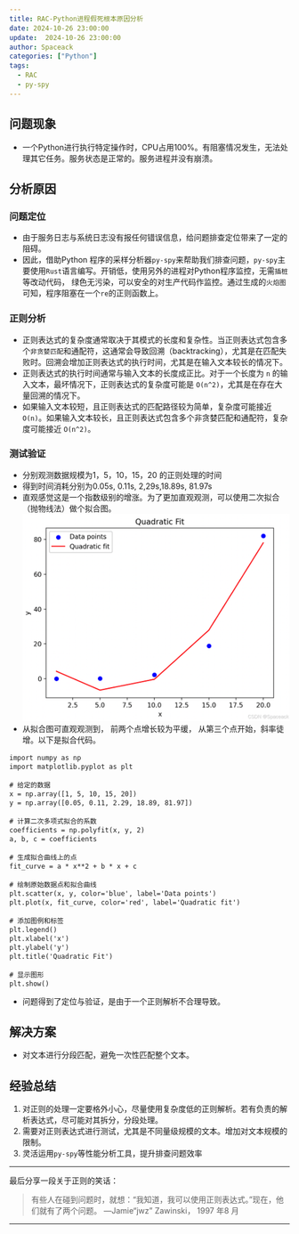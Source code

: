 ```yaml
---
title: RAC-Python进程假死根本原因分析
date: 2024-10-26 23:00:00
update:  2024-10-26 23:00:00
author: Spaceack
categories: ["Python"]
tags: 
  - RAC
  - py-spy
---
```

## 问题现象
- 一个Python进行执行特定操作时，CPU占用100%。有阻塞情况发生，无法处理其它任务。服务状态是正常的。服务进程并没有崩溃。
## 分析原因
### 问题定位
- 由于服务日志与系统日志没有报任何错误信息，给问题排查定位带来了一定的阻碍。
- 因此，借助Python 程序的采样分析器`py-spy`来帮助我们排查问题，`py-spy`主要使用`Rust`语言编写。开销低，使用另外的进程对Python程序监控，无需`插桩`等改动代码， 绿色无污染，可以安全的对生产代码作监控。通过生成的`火焰图`可知，程序阻塞在一个`re`的正则函数上。
### 正则分析
- 正则表达式的复杂度通常取决于其模式的长度和复杂性。当正则表达式包含多个`非贪婪匹配`和通配符，这通常会导致回溯（backtracking），尤其是在匹配失败时。回溯会增加正则表达式的执行时间，尤其是在输入文本较长的情况下。
- 正则表达式的执行时间通常与输入文本的长度成正比。对于一个长度为 `n` 的输入文本，最坏情况下，正则表达式的复杂度可能是 `O(n^2)`，尤其是在存在大量回溯的情况下。
- 如果输入文本较短，且正则表达式的匹配路径较为简单，复杂度可能接近 `O(n)`。如果输入文本较长，且正则表达式包含多个非贪婪匹配和通配符，复杂度可能接近 `O(n^2)`。
### 测试验证
- 分别观测数据规模为1，5，10，15，20 的正则处理的时间
-  得到时间消耗分别为0.05s, 0.11s,  2,29s,18.89s,  81.97s
-  直观感觉这是一个指数级别的增涨。为了更加直观观测，可以使用二次拟合（抛物线法）做个拟合图。
![Quadratic](Quadratic.png)
- 从拟合图可直观观测到， 前两个点增长较为平缓， 从第三个点开始，斜率徒增。以下是拟合代码。
```python3
import numpy as np
import matplotlib.pyplot as plt

# 给定的数据
x = np.array([1, 5, 10, 15, 20])
y = np.array([0.05, 0.11, 2.29, 18.89, 81.97])

# 计算二次多项式拟合的系数
coefficients = np.polyfit(x, y, 2)
a, b, c = coefficients

# 生成拟合曲线上的点
fit_curve = a * x**2 + b * x + c

# 绘制原始数据点和拟合曲线
plt.scatter(x, y, color='blue', label='Data points')
plt.plot(x, fit_curve, color='red', label='Quadratic fit')

# 添加图例和标签
plt.legend()
plt.xlabel('x')
plt.ylabel('y')
plt.title('Quadratic Fit')

# 显示图形
plt.show()

```
- 问题得到了定位与验证，是由于一个正则解析不合理导致。
## 解决方案
- 对文本进行分段匹配，避免一次性匹配整个文本。
## 经验总结
1. 对正则的处理一定要格外小心，尽量使用复杂度低的正则解析。若有负责的解析表达式，尽可能对其拆分，分段处理。
2. 需要对正则表达式进行测试，尤其是不同量级规模的文本。增加对文本规模的限制。
3. 灵活运用`py-spy`等性能分析工具，提升排查问题效率
---
最后分享一段关于正则的笑话：
> 有些人在碰到问题时，就想：“我知道，我可以使用正则表达式。”现在，他们就有了两个问题。 —Jamie“jwz” Zawinski， 1997 年8 月
---